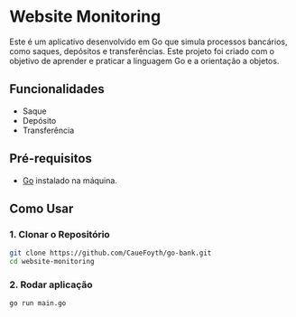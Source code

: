 # Website Monitoring

Este é um aplicativo desenvolvido em Go que simula processos bancários, como saques, depósitos e transferências. Este projeto foi criado com o objetivo de aprender e praticar a linguagem Go e a orientação a objetos.

## Funcionalidades

- Saque
- Depósito
- Transferência

## Pré-requisitos

- [Go](https://golang.org/doc/install) instalado na máquina.

## Como Usar

### 1. Clonar o Repositório

```bash
git clone https://github.com/CaueFoyth/go-bank.git
cd website-monitoring
```

### 2. Rodar aplicação
```bash
go run main.go
```
